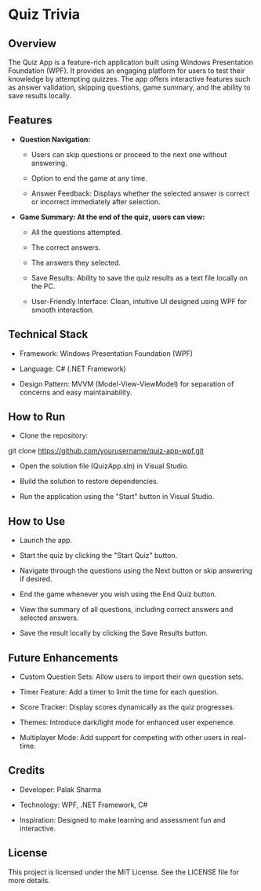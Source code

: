 # Quiz Trivia

## Overview

The Quiz App is a feature-rich application built using Windows Presentation Foundation (WPF). It provides an engaging platform for users to test their knowledge by attempting quizzes. The app offers interactive features such as answer validation, skipping questions, game summary, and the ability to save results locally.

## Features

- **Question Navigation:**

  - Users can skip questions or proceed to the next one without answering.

  - Option to end the game at any time.

  - Answer Feedback: Displays whether the selected answer is correct or incorrect immediately after selection.

- **Game Summary: At the end of the quiz, users can view:**

  - All the questions attempted.

  - The correct answers.

  - The answers they selected.

  - Save Results: Ability to save the quiz results as a text file locally on the PC.

  - User-Friendly Interface: Clean, intuitive UI designed using WPF for smooth interaction.

## Technical Stack

- Framework: Windows Presentation Foundation (WPF)

- Language: C# (.NET Framework)

- Design Pattern: MVVM (Model-View-ViewModel) for separation of concerns and easy maintainability.

## How to Run

- Clone the repository:

git clone https://github.com/yourusername/quiz-app-wpf.git

- Open the solution file (QuizApp.sln) in Visual Studio.

- Build the solution to restore dependencies.

- Run the application using the "Start" button in Visual Studio.

## How to Use

- Launch the app.

- Start the quiz by clicking the "Start Quiz" button.

- Navigate through the questions using the Next button or skip answering if desired.

- End the game whenever you wish using the End Quiz button.

- View the summary of all questions, including correct answers and selected answers.

- Save the result locally by clicking the Save Results button.

## Future Enhancements

- Custom Question Sets: Allow users to import their own question sets.

- Timer Feature: Add a timer to limit the time for each question.

- Score Tracker: Display scores dynamically as the quiz progresses.

- Themes: Introduce dark/light mode for enhanced user experience.

- Multiplayer Mode: Add support for competing with other users in real-time.

## Credits

- Developer: Palak Sharma

- Technology: WPF, .NET Framework, C#

- Inspiration: Designed to make learning and assessment fun and interactive.

## License

This project is licensed under the MIT License. See the LICENSE file for more details.
